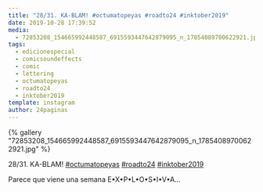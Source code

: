 ```yaml
---
title: "28/31. KA-BLAM! #octumatopeyas #roadto24 #inktober2019"
date: 2019-10-28 17:39:52
media: 
  - 72853208_154665992448587_6915593447642879095_n_17854089700622921.jpg
tags: 
  - edicionespecial
  - comicsoundeffects
  - comic
  - lettering
  - octumatopeyas
  - roadto24
  - inktober2019
template: instagram
author: 24paginas
---
```


{% gallery "72853208_154665992448587_6915593447642879095_n_17854089700622921.jpg" %}

28/31. KA-BLAM! [#octumatopeyas](/tags/octumatopeyas) [#roadto24](/tags/roadto24) [#inktober2019](/tags/inktober2019)

Parece que viene una semana E•X•P•L•O•S•I•V•A...
